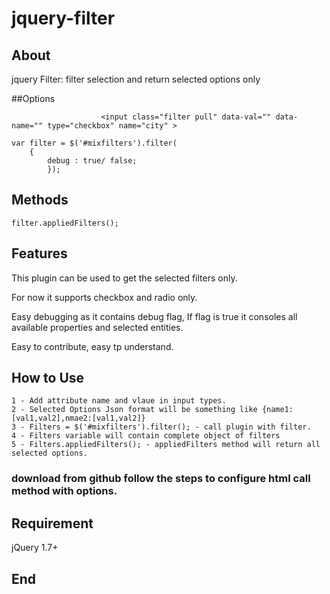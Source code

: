# jquery-filter

## About
jquery Filter: filter selection and return selected options only

##Options
<div class="filters padding-hz10" id="mixfilters">
	
    					<input class="filter pull" data-val="" data-name="" type="checkbox" name="city" >
</div>

	var filter = $('#mixfilters').filter(
		{
			debug : true/ false;
			});
		
## Methods 
	filter.appliedFilters();
## Features

This plugin can be used to get the selected filters only.

For now it supports checkbox and radio only.

Easy debugging as it contains debug flag, If flag is true it consoles all available properties and selected entities.

Easy to contribute, easy tp understand.

## How to Use 
	1 - Add attribute name and vlaue in input types. 
	2 - Selected Options Json format will be something like {name1:[val1,val2],nmae2:[val1,val2]}
	3 - Filters = $('#mixfilters').filter(); - call plugin with filter.
	4 - Filters variable will contain complete object of filters
	5 - Filters.appliedFilters(); - appliedFilters method will return all selected options.
### download from github follow the steps to configure html call method with options.

## Requirement 
  jQuery 1.7+

## End 
                  
